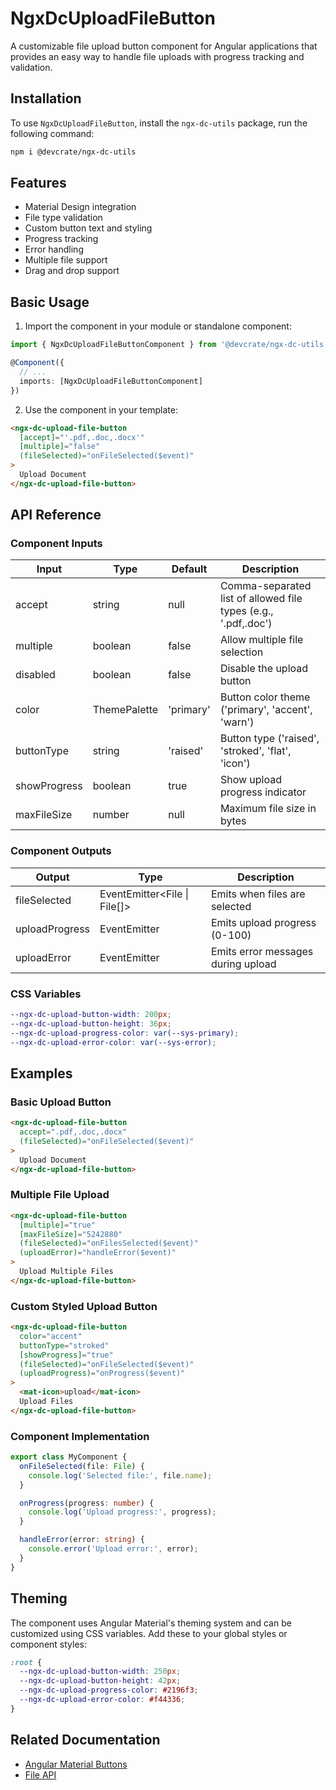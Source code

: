 # NgxDcUploadFileButton

A customizable file upload button component for Angular applications that provides an easy way to handle file uploads with progress tracking and validation.

## Installation

To use `NgxDcUploadFileButton`, install the `ngx-dc-utils` package, run the following command:

```bash
npm i @devcrate/ngx-dc-utils
```

## Features

- Material Design integration
- File type validation
- Custom button text and styling
- Progress tracking
- Error handling
- Multiple file support
- Drag and drop support

## Basic Usage

1. Import the component in your module or standalone component:

```typescript
import { NgxDcUploadFileButtonComponent } from '@devcrate/ngx-dc-utils';

@Component({
  // ...
  imports: [NgxDcUploadFileButtonComponent]
})
```

2. Use the component in your template:

```html
<ngx-dc-upload-file-button
  [accept]="'.pdf,.doc,.docx'"
  [multiple]="false"
  (fileSelected)="onFileSelected($event)"
>
  Upload Document
</ngx-dc-upload-file-button>
```

## API Reference

### Component Inputs

| Input | Type | Default | Description |
|-------|------|---------|-------------|
| accept | string | null | Comma-separated list of allowed file types (e.g., '.pdf,.doc') |
| multiple | boolean | false | Allow multiple file selection |
| disabled | boolean | false | Disable the upload button |
| color | ThemePalette | 'primary' | Button color theme ('primary', 'accent', 'warn') |
| buttonType | string | 'raised' | Button type ('raised', 'stroked', 'flat', 'icon') |
| showProgress | boolean | true | Show upload progress indicator |
| maxFileSize | number | null | Maximum file size in bytes |

### Component Outputs

| Output | Type | Description |
|--------|------|-------------|
| fileSelected | EventEmitter<File \| File[]> | Emits when files are selected |
| uploadProgress | EventEmitter<number> | Emits upload progress (0-100) |
| uploadError | EventEmitter<string> | Emits error messages during upload |

### CSS Variables

```scss
--ngx-dc-upload-button-width: 200px;
--ngx-dc-upload-button-height: 36px;
--ngx-dc-upload-progress-color: var(--sys-primary);
--ngx-dc-upload-error-color: var(--sys-error);
```

## Examples

### Basic Upload Button

```html
<ngx-dc-upload-file-button
  accept=".pdf,.doc,.docx"
  (fileSelected)="onFileSelected($event)"
>
  Upload Document
</ngx-dc-upload-file-button>
```

### Multiple File Upload

```html
<ngx-dc-upload-file-button
  [multiple]="true"
  [maxFileSize]="5242880"
  (fileSelected)="onFilesSelected($event)"
  (uploadError)="handleError($event)"
>
  Upload Multiple Files
</ngx-dc-upload-file-button>
```

### Custom Styled Upload Button

```html
<ngx-dc-upload-file-button
  color="accent"
  buttonType="stroked"
  [showProgress]="true"
  (fileSelected)="onFileSelected($event)"
  (uploadProgress)="onProgress($event)"
>
  <mat-icon>upload</mat-icon>
  Upload Files
</ngx-dc-upload-file-button>
```

### Component Implementation

```typescript
export class MyComponent {
  onFileSelected(file: File) {
    console.log('Selected file:', file.name);
  }

  onProgress(progress: number) {
    console.log('Upload progress:', progress);
  }

  handleError(error: string) {
    console.error('Upload error:', error);
  }
}
```

## Theming

The component uses Angular Material's theming system and can be customized using CSS variables. Add these to your global styles or component styles:

```scss
:root {
  --ngx-dc-upload-button-width: 250px;
  --ngx-dc-upload-button-height: 42px;
  --ngx-dc-upload-progress-color: #2196f3;
  --ngx-dc-upload-error-color: #f44336;
}
```

## Related Documentation

- [Angular Material Buttons](https://material.angular.io/components/button/overview)
- [File API](https://developer.mozilla.org/en-US/docs/Web/API/File)
